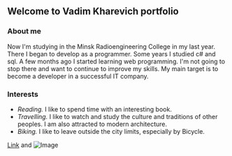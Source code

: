 ## Welcome to Vadim Kharevich portfolio

### About me
Now I'm studying in the Minsk Radioengineering College in my last year. There I began to develop as a programmer. Some years I studied c# and sql. A few months ago I started learning web programming. I'm not going to stop there and want to continue to improve my skills. My main target is to become a developer in a successful IT company.

### Interests
- _Reading._ I like to spend time with an interesting book.
- _Travelling._ I like to watch and study the culture and traditions of other peoples. I am also attracted to modern architecture.
- _Biking._ I like to leave outside the city limits, especially by Bicycle.




[Link](url) and ![Image](src)
